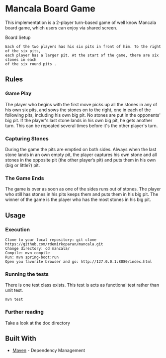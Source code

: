# Mancala Board Game
This implementation is a 2-player turn-based game of well know Mancala board game, which users can enjoy via shared screen.

Board Setup
```
Each of the two players has his six pits in front of him. To the right of the six pits,
each player has a larger pit. At the start of the game, there are six stones in each
of the six round pits .
```

## Rules
### Game Play

The player who begins with the first move picks up all the stones in any of his
own six pits, and sows the stones on to the right, one in each of the following
pits, including his own big pit. No stones are put in the opponents' big pit. If the
player's last stone lands in his own big pit, he gets another turn. This can be
repeated several times before it's the other player's turn.

### Capturing Stones

During the game the pits are emptied on both sides. Always when the last stone
lands in an own empty pit, the player captures his own stone and all stones in the
opposite pit (the other player’s pit) and puts them in his own (big or little?) pit.

### The Game Ends

The game is over as soon as one of the sides runs out of stones. The player who
still has stones in his pits keeps them and puts them in his big pit. The winner of
the game is the player who has the most stones in his big pit.

## Usage

### Execution

```
Clone to your local repository: git clone https://github.com/rdemirkoparan/mancala.git
Change directory: cd mancala/
Compile: mvn compile
Run: mvn spring-boot:run
Open you favorite browser and go: http://127.0.0.1:8080/index.html
```
 
### Running the tests

There is one test class exists. This test is acts as functional test rather than unit test.

```
mvn test
```

### Further reading

Take a look at the doc directory

## Built With

* [Maven](https://maven.apache.org/) - Dependency Management

